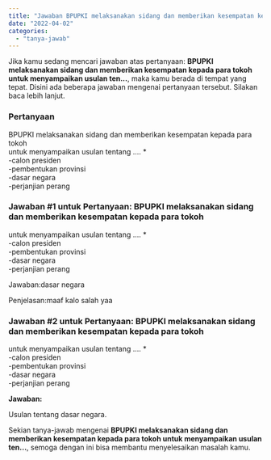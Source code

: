 ```yaml
---
title: "Jawaban BPUPKI melaksanakan sidang dan memberikan kesempatan kepada para tokoh untuk menyampaikan usulan ten..."
date: "2022-04-02"
categories: 
  - "tanya-jawab"
---
```


Jika kamu sedang mencari jawaban atas pertanyaan: **BPUPKI melaksanakan sidang dan memberikan kesempatan kepada para tokoh untuk menyampaikan usulan ten...**, maka kamu berada di tempat yang tepat. Disini ada beberapa jawaban mengenai pertanyaan tersebut. Silakan baca lebih lanjut.

### Pertanyaan

BPUPKI melaksanakan sidang dan memberikan kesempatan kepada para tokoh  
untuk menyampaikan usulan tentang .... \*  
\-calon presiden  
\-pembentukan provinsi  
\-dasar negara  
\-perjanjian perang​

### Jawaban #1 untuk Pertanyaan: BPUPKI melaksanakan sidang dan memberikan kesempatan kepada para tokoh  
untuk menyampaikan usulan tentang .... \*  
\-calon presiden  
\-pembentukan provinsi  
\-dasar negara  
\-perjanjian perang​

Jawaban:dasar negara

Penjelasan:maaf kalo salah yaa

### Jawaban #2 untuk Pertanyaan: BPUPKI melaksanakan sidang dan memberikan kesempatan kepada para tokoh  
untuk menyampaikan usulan tentang .... \*  
\-calon presiden  
\-pembentukan provinsi  
\-dasar negara  
\-perjanjian perang​

**Jawaban:**

Usulan tentang dasar negara.

Sekian tanya-jawab mengenai **BPUPKI melaksanakan sidang dan memberikan kesempatan kepada para tokoh untuk menyampaikan usulan ten...**, semoga dengan ini bisa membantu menyelesaikan masalah kamu.
